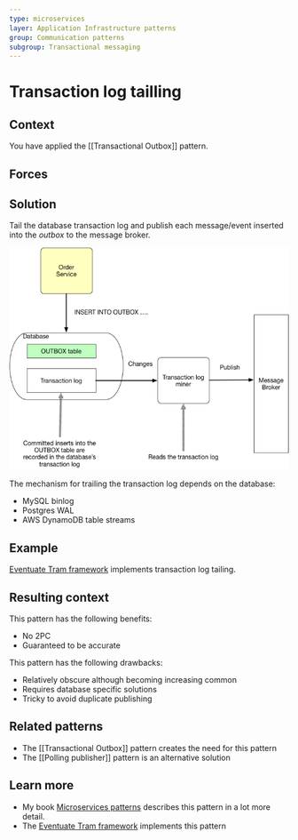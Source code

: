 ```yaml
---
type: microservices
layer: Application Infrastructure patterns
group: Communication patterns
subgroup: Transactional messaging
---
```

# Transaction log tailling

## Context

You have applied the [[Transactional Outbox]] pattern.

## Forces

## Solution

Tail the database transaction log and publish each message/event inserted into the *outbox* to the message broker.

![](TransactionLogMining.png)

The mechanism for trailing the transaction log depends on the database:
- MySQL binlog
- Postgres WAL
- AWS DynamoDB table streams

## Example

[Eventuate Tram framework](https://github.com/eventuate-tram/eventuate-tram-core) implements transaction log tailing.

## Resulting context

This pattern has the following benefits:
- No 2PC
- Guaranteed to be accurate

This pattern has the following drawbacks:
- Relatively obscure although becoming increasing common
- Requires database specific solutions
- Tricky to avoid duplicate publishing

## Related patterns

- The [[Transactional Outbox]] pattern creates the need for this pattern
- The [[Polling publisher]] pattern is an alternative solution

## Learn more

- My book [Microservices patterns](https://microservices.io/book) describes this pattern in a lot more detail.
- The [Eventuate Tram framework](https://github.com/eventuate-tram/eventuate-tram-core) implements this pattern